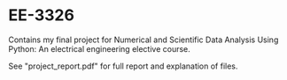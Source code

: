 # EE-3326
Contains my final project for Numerical and Scientific Data Analysis Using Python: An electrical engineering elective course.

See "project_report.pdf" for full report and explanation of files.
